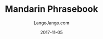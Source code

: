 ---
setID: 17
path: /product/mandarin-phrasebook-and-dictionary
date: 2017-11-05
language: Mandarin
title: Mandarin Phrasebook
productImage: 'langojango-mandarin-language-phrasebook.png'
bookCoverImage: 'illustration2.png'
altText: 'mandarin-language-phrasebook'
description: [
  {
    text: "The Mandarin phrasebook and dictionary by Langojango provides 3,000 Mandarin words and phrases at your fingertips. Learn (or look up) all of the essential Mandarin words and phrases you need as a tourist, business traveler, or student. Quickly find the words you need to get around, express your opinions, and communicate efffectively in Mandarin."
  },
  {
    text: "Listen to audio recordings of every single word and phrase everwhere you have internet access. No need to download a special application. Simply connect with JangoBot, the Langojango chatbot, over the messaging app you already use (like Facebook Messenger, WhatsApp, Telegram, and more)"
  },
  {
    text: "Simply ask JangoBot, by text or voice, to pull up the phrase you want to hear. Within a few seconds, you'll be messaged back with a recording of a native Mandarin speaker repeating the word or phrase 3 times. You can replay the recording as many times as you need. By reading and listening and speaking, you'll retain more of what you learn and become a more confident Mandarin speaker quickly. "
  },
  {
    text: "JangoBot's 3,000 word two-way dictionary skill is free to use with your purchase of a book or ebook and doesn't require an ongoing subscription."
  }
]  

# SEO
seoTitle: 'Mandarin Phrasebook and Dictionary - Langojango'
seoDescription: 'The Mandarin phrasebook and dictionary by Langojango provides 3,000 Mandarin words and phrases at your fingertips. Learn all of the essential Mandarin vocabulary you need as a tourist, business traveler, or student - and hear every word pronounced online by native Mandarin speakers.'
canonical: 'https://www.langojango.com/product/mandarin-phrasebook-and-dictionary'
ogUrl: 'https://www.langojango.com/product/mandarin-phrasebook-and-dictionary'
ogTitle: 'Mandarin Phrasebook and Dictionary - Langojango'
ogDescription: 'The Mandarin phrasebook and dictionary by Langojango provides 3,000 Mandarin words and phrases at your fingertips. Learn all of the essential Mandarin vocabulary you need as a tourist, business traveler, or student - and hear every word pronounced online by native Mandarin speakers.'
ogImageUrl: 'langojango-mandarin-language-phrasebook.png'
ogImageWidth: '1205'
ogImageHeight: '1797'
ogImageAlt: 'Mandarin Phrasebook and Dictionary'
siteName: 'LangoJango.com'
twitterHandle: '@langojango'
twitterSite: '@langojango'
twitterCardType: 'summary_large_image'

availability: Coming Soon
ISBN13: 0000000000000
ISBN10: 0000000000
author: LangoJango.com
pageCount: 500
dimensions: 4 x 6 (152mm x 102mm)
---